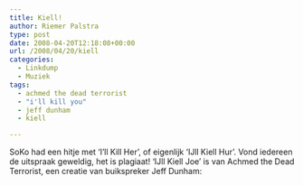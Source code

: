 ```yaml
---
title: Kiell!
author: Riemer Palstra
type: post
date: 2008-04-20T12:18:08+00:00
url: /2008/04/20/kiell
categories:
  - Linkdump
  - Muziek
tags:
  - achmed the dead terrorist
  - "i'll kill you"
  - jeff dunham
  - kiell

---
```

SoKo had een hitje met &#8216;I&#8217;ll Kill Her&#8217;, of eigenlijk &#8216;IJll Kiell Hur&#8217;. Vond iedereen de uitspraak geweldig, het is plagiaat! &#8216;IJll Kiell Joe&#8217; is van Achmed the Dead Terrorist, een creatie van buikspreker Jeff Dunham: